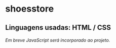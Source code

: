 # shoesstore


## Linguagens usadas: HTML / CSS



###### Em breve JavaScript será incorporado ao projeto.

